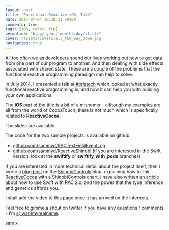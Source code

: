 ```yaml
---
layout: post
title: "Functional Reactive iOS: Talk"
date: 2014-07-04 10:20:31 +0100
comments: true
tags: [iOS, talks, frp]
permalink: "blog/:year/:month/:day/:title"
cover: /assets/covers/all_the_way_down.jpg
navigation: true
---
```


All too often we as developers spend our lives working out how to get data from
one part of our program to another. And then dealing with side effects associated
with shared state. These are a couple of the problems that the functional
reactive programming paradigm can help to solve.

In July 2014, I presented a talk at [#bristech](http://briste.ch/) which looked
at what exactly functional reactive programming is, and how it can help you with
building your own applications.

<!-- more -->

The __iOS__ part of the title is a bit of a misnomer - although my examples are
all from the world of CocoaTouch, there is not much which is specifically related
to __ReactiveCocoa__.

The slides are available:

<script async class="speakerdeck-embed" data-id="7412d090e4fc0131e1bf4ab20097e045" data-ratio="1.77777777777778" src="//speakerdeck.com/assets/embed.js"></script>

The code for the two sample projects is available on github:

- [github.com/sammyd/RACTextFieldEventLog](https://github.com/sammyd/RACTextFieldEventLog)
- [github.com/sammyd/ReactiveShinobi](https://github.com/sammyd/ReactiveShinobi) (if you are interested in the Swift
  version, look at the __swiftify__ or __swiftify_with_pods__ branches)

If you are interested in more technical detail about the project itself, then I
wrote a [blog post](http://www.shinobicontrols.com/blog/posts/2014/06/24/reactiveshinobi-using-shinobicharts-with-reactivecocoa)
on the [ShinobiControls](http://www.shinobicontrols.com/) blog,
explaining how to link [ReactiveCocoa](https://github.com/ReactiveCocoa/ReactiveCocoa)
with a ShinobiControls chart. I have also written an [article](/blog/2014/07/02/reactivecocoa-2-dot-x-with-swift)
about how to use Swift with RAC 2.x, and the power that the type inference and
generics affords you.

I shall add the video to this page once it has arrived on the internets.

Feel free to gimme a shout on twitter if you have any questions / comments - I'm
[@iwantmyrealname](https://twitter.com/iwantmyrealname).


sam
x
